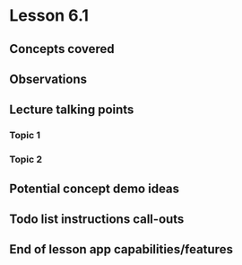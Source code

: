 # Lesson 6.1

## Concepts covered

## Observations

## Lecture talking points

### Topic 1

### Topic 2

## Potential concept demo ideas

## Todo list instructions call-outs

## End of lesson app capabilities/features
